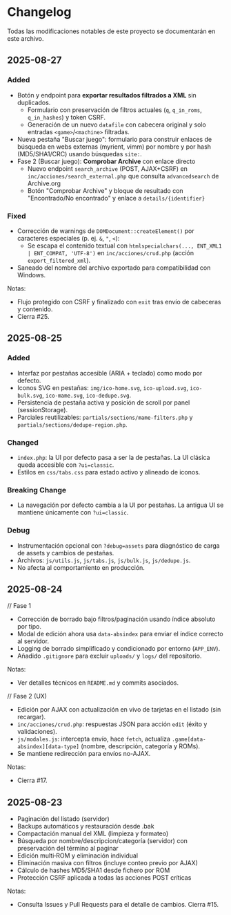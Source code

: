 # Changelog

Todas las modificaciones notables de este proyecto se documentarán en este archivo.

## 2025-08-27

### Added

- Botón y endpoint para **exportar resultados filtrados a XML** sin duplicados.
  - Formulario con preservación de filtros actuales (`q`, `q_in_roms`, `q_in_hashes`) y token CSRF.
  - Generación de un nuevo `datafile` con cabecera original y solo entradas `<game>`/`<machine>` filtradas.
- Nueva pestaña "Buscar juego": formulario para construir enlaces de búsqueda en webs externas (myrient, vimm) por nombre y por hash (MD5/SHA1/CRC) usando búsquedas `site:`.
- Fase 2 (Buscar juego): **Comprobar Archive** con enlace directo
  - Nuevo endpoint `search_archive` (POST, AJAX+CSRF) en `inc/acciones/search_external.php` que consulta `advancedsearch` de Archive.org
  - Botón "Comprobar Archive" y bloque de resultado con "Encontrado/No encontrado" y enlace a `details/{identifier}`

### Fixed

- Corrección de warnings de `DOMDocument::createElement()` por caracteres especiales (p. ej. `&`, `"`, `<`):
  - Se escapa el contenido textual con `htmlspecialchars(..., ENT_XML1 | ENT_COMPAT, 'UTF-8')` en `inc/acciones/crud.php` (acción `export_filtered_xml`).
- Saneado del nombre del archivo exportado para compatibilidad con Windows.

Notas:

- Flujo protegido con CSRF y finalizado con `exit` tras envío de cabeceras y contenido.
- Cierra #25.

## 2025-08-25

### Added

- Interfaz por pestañas accesible (ARIA + teclado) como modo por defecto.
- Iconos SVG en pestañas: `img/ico-home.svg`, `ico-upload.svg`, `ico-bulk.svg`, `ico-mame.svg`, `ico-dedupe.svg`.
- Persistencia de pestaña activa y posición de scroll por panel (sessionStorage).
- Parciales reutilizables: `partials/sections/mame-filters.php` y `partials/sections/dedupe-region.php`.

### Changed

- `index.php`: la UI por defecto pasa a ser la de pestañas. La UI clásica queda accesible con `?ui=classic`.
- Estilos en `css/tabs.css` para estado activo y alineado de iconos.

### Breaking Change

- La navegación por defecto cambia a la UI por pestañas. La antigua UI se mantiene únicamente con `?ui=classic`.

### Debug

- Instrumentación opcional con `?debug=assets` para diagnóstico de carga de assets y cambios de pestañas.
- Archivos: `js/utils.js`, `js/tabs.js`, `js/bulk.js`, `js/dedupe.js`.
- No afecta al comportamiento en producción.

## 2025-08-24

// Fase 1

- Corrección de borrado bajo filtros/paginación usando índice absoluto por tipo.
- Modal de edición ahora usa `data-absindex` para enviar el índice correcto al servidor.
- Logging de borrado simplificado y condicionado por entorno (`APP_ENV`).
- Añadido `.gitignore` para excluir `uploads/` y `logs/` del repositorio.

Notas:

- Ver detalles técnicos en `README.md` y commits asociados.

// Fase 2 (UX)

- Edición por AJAX con actualización en vivo de tarjetas en el listado (sin recargar).
- `inc/acciones/crud.php`: respuestas JSON para acción `edit` (éxito y validaciones).
- `js/modales.js`: intercepta envío, hace `fetch`, actualiza `.game[data-absindex][data-type]` (nombre, descripción, categoría y ROMs).
- Se mantiene redirección para envíos no-AJAX.

Notas:

- Cierra #17.

## 2025-08-23

- Paginación del listado (servidor)
- Backups automáticos y restauración desde .bak
- Compactación manual del XML (limpieza y formateo)
- Búsqueda por nombre/descripcion/categoría (servidor) con preservación del término al paginar
- Edición multi‑ROM y eliminación individual
- Eliminación masiva con filtros (incluye conteo previo por AJAX)
- Cálculo de hashes MD5/SHA1 desde fichero por ROM
- Protección CSRF aplicada a todas las acciones POST críticas

Notas:

- Consulta Issues y Pull Requests para el detalle de cambios. Cierra #15.
